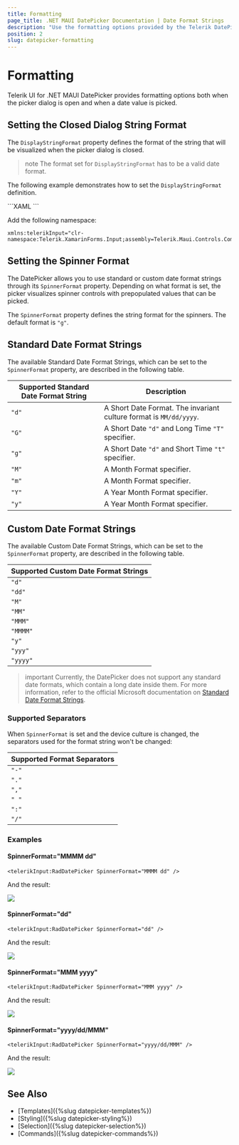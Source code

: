 ```yaml
---
title: Formatting
page_title: .NET MAUI DatePicker Documentation | Date Format Strings
description: "Use the formatting options provided by the Telerik DatePicker for .NET MAUI control."
position: 2
slug: datepicker-formatting
---
```


# Formatting

Telerik UI for .NET MAUI DatePicker provides formatting options both when the picker dialog is open and when a date value is picked.

## Setting the Closed Dialog String Format

The `DisplayStringFormat` property defines the format of the string that will be visualized when the picker dialog is closed.

>note The format set for `DisplayStringFormat` has to be a valid date format.

The following example demonstrates how to set the `DisplayStringFormat` definition.

<snippet id='datepicker-keyfeatures-date-defaulthighlighted' />
```XAML
<telerikInput:RadDatePicker DefaultHighlightedDate="2020,05,15"
                            DisplayStringFormat="yyyy/MMM/dd"
                            Placeholder="Pick a date!"
                            SpinnerFormat="dd/MMM/yyyy"
                            AreSpinnerHeadersVisible="False"/>
```

Add the following namespace:

```XAML
xmlns:telerikInput="clr-namespace:Telerik.XamarinForms.Input;assembly=Telerik.Maui.Controls.Compatibility"
```

## Setting the Spinner Format

The DatePicker allows you to use standard or custom date format strings through its `SpinnerFormat` property. Depending on what format is set, the picker visualizes spinner controls with prepopulated values that can be picked.

The `SpinnerFormat` property defines the string format for the spinners. The default format is `"g"`.

## Standard Date Format Strings

The available Standard Date Format Strings, which can be set to the `SpinnerFormat` property, are described in the following table.

| Supported Standard Date Format String | Description |
| -------- | -------- |
| `"d"` | A Short Date Format. The invariant culture format is `MM/dd/yyyy`. |
| `"G"` | A Short Date `"d"` and Long Time `"T"` specifier. |
| `"g"` | A Short Date `"d"` and Short Time `"t"` specifier. |
| `"M"` | A Month Format specifier. |
| `"m"` | A Month Format specifier. |
| `"Y"` | A Year Month Format specifier. |
| `"y"` | A Year Month Format specifier. |

## Custom Date Format Strings

The available Custom Date Format Strings, which can be set to the `SpinnerFormat` property, are described in the following table.

| Supported Custom Date Format Strings|
| -------- |
| `"d"` |
| `"dd"` |
| `"M"` |
| `"MM"` |
| `"MMM"` |
| `"MMMM"` |
| `"y"` |
| `"yyy"` |
| `"yyyy"` |

>important Currently, the DatePicker does not support any standard date formats, which contain a long date inside them. For more information, refer to the official Microsoft documentation on [Standard Date Format Strings](https://docs.microsoft.com/en-us/dotnet/standard/base-types/standard-date-and-time-format-strings).

### Supported Separators

When `SpinnerFormat` is set and the device culture is changed, the separators used for the format string won't be changed:

| Supported Format Separators |
| -------- |
| `"-"` |
| `"."` |
| `","` |
| `" "` |
| `":"` |
| `"/"` |

### Examples

#### SpinnerFormat="MMMM dd"

```XAML
<telerikInput:RadDatePicker SpinnerFormat="MMMM dd" />
```

And the result:

![](images/datepicker-string-format-mmmm-dd.png)

#### SpinnerFormat="dd"

```XAML
<telerikInput:RadDatePicker SpinnerFormat="dd" />
```

And the result:

![](images/datepicker-string-format-dd.png)

#### SpinnerFormat="MMM yyyy"

```XAML
<telerikInput:RadDatePicker SpinnerFormat="MMM yyyy" />
```

And the result:

![](images/datepicker-string-format-mmm-yyyy.png)

#### SpinnerFormat="yyyy/dd/MMM"

```XAML
<telerikInput:RadDatePicker SpinnerFormat="yyyy/dd/MMM" />
```

And the result:

![](images/datepicker-string-format-yyyy-dd-MMM.png)

## See Also

- [Templates]({%slug datepicker-templates%})
- [Styling]({%slug datepicker-styling%})
- [Selection]({%slug datepicker-selection%})
- [Commands]({%slug datepicker-commands%})
